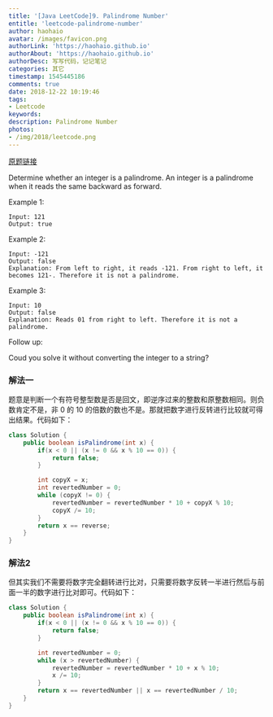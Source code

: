 ```yaml
---
title: '[Java LeetCode]9. Palindrome Number'
entitle: 'leetcode-palindrome-number'
author: haohaio
avatar: /images/favicon.png
authorLink: 'https://haohaio.github.io'
authorAbout: 'https://haohaio.github.io'
authorDesc: 写写代码，记记笔记
categories: 其它
timestamp: 1545445186
comments: true
date: 2018-12-22 10:19:46
tags:
- Leetcode
keywords:
description: Palindrome Number
photos:
- /img/2018/leetcode.png
---
```


[原题链接](https://leetcode.com/problems/reverse-integer/)

Determine whether an integer is a palindrome. An integer is a palindrome when it reads the same backward as forward.

Example 1:

```code
Input: 121
Output: true
```

Example 2:

```code
Input: -121
Output: false
Explanation: From left to right, it reads -121. From right to left, it becomes 121-. Therefore it is not a palindrome.
```

Example 3:

```code
Input: 10
Output: false
Explanation: Reads 01 from right to left. Therefore it is not a palindrome.
```

Follow up:

Coud you solve it without converting the integer to a string?

### 解法一

题意是判断一个有符号整型数是否是回文，即逆序过来的整数和原整数相同。则负数肯定不是，非 0 的 10 的倍数的数也不是。那就把数字进行反转进行比较就可得出结果。代码如下：

```java
class Solution {
    public boolean isPalindrome(int x) {
        if(x < 0 || (x != 0 && x % 10 == 0)) {
            return false;
        }

        int copyX = x;
        int revertedNumber = 0;
        while (copyX != 0) {
            revertedNumber = revertedNumber * 10 + copyX % 10;
            copyX /= 10;
        }
        return x == reverse;
    }
}
```

### 解法2

但其实我们不需要将数字完全翻转进行比对，只需要将数字反转一半进行然后与前面一半的数字进行比对即可。代码如下：

```java
class Solution {
    public boolean isPalindrome(int x) {
        if(x < 0 || (x != 0 && x % 10 == 0)) {
            return false;
        }

        int revertedNumber = 0;
        while (x > revertedNumber) {
            revertedNumber = revertedNumber * 10 + x % 10;
            x /= 10;
        }
        return x == revertedNumber || x == revertedNumber / 10;
    }
}
```